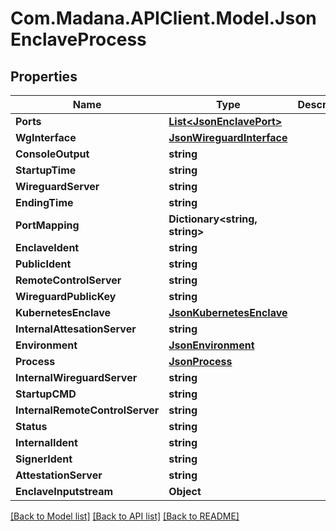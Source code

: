 
# Com.Madana.APIClient.Model.JsonEnclaveProcess

## Properties

Name | Type | Description | Notes
------------ | ------------- | ------------- | -------------
**Ports** | [**List&lt;JsonEnclavePort&gt;**](JsonEnclavePort.md) |  | [optional] 
**WgInterface** | [**JsonWireguardInterface**](JsonWireguardInterface.md) |  | [optional] 
**ConsoleOutput** | **string** |  | [optional] 
**StartupTime** | **string** |  | [optional] 
**WireguardServer** | **string** |  | [optional] 
**EndingTime** | **string** |  | [optional] 
**PortMapping** | **Dictionary&lt;string, string&gt;** |  | [optional] 
**EnclaveIdent** | **string** |  | [optional] 
**PublicIdent** | **string** |  | [optional] 
**RemoteControlServer** | **string** |  | [optional] 
**WireguardPublicKey** | **string** |  | [optional] 
**KubernetesEnclave** | [**JsonKubernetesEnclave**](JsonKubernetesEnclave.md) |  | [optional] 
**InternalAttesationServer** | **string** |  | [optional] 
**Environment** | [**JsonEnvironment**](JsonEnvironment.md) |  | [optional] 
**Process** | [**JsonProcess**](JsonProcess.md) |  | [optional] 
**InternalWireguardServer** | **string** |  | [optional] 
**StartupCMD** | **string** |  | [optional] 
**InternalRemoteControlServer** | **string** |  | [optional] 
**Status** | **string** |  | [optional] 
**InternalIdent** | **string** |  | [optional] 
**SignerIdent** | **string** |  | [optional] 
**AttestationServer** | **string** |  | [optional] 
**EnclaveInputstream** | **Object** |  | [optional] 

[[Back to Model list]](../README.md#documentation-for-models)
[[Back to API list]](../README.md#documentation-for-api-endpoints)
[[Back to README]](../README.md)

